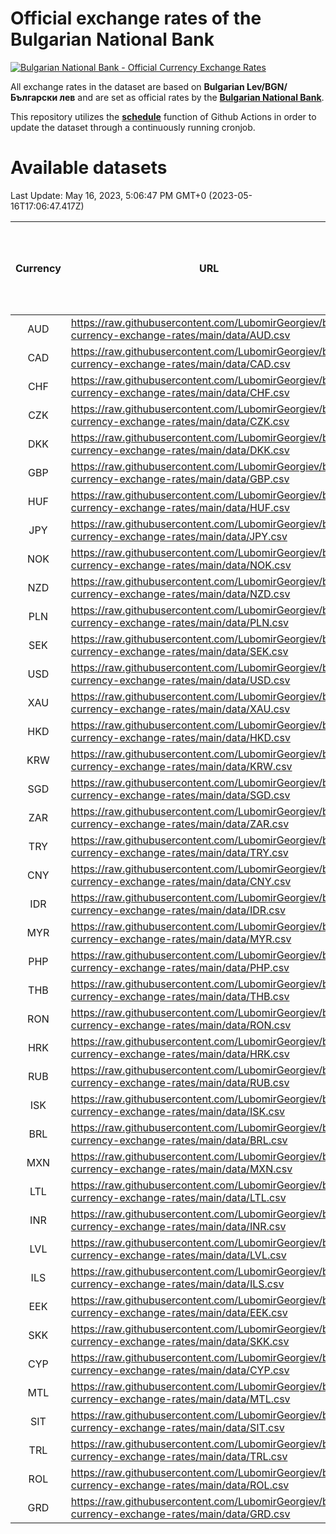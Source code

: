# Official exchange rates of the Bulgarian National Bank

[![Bulgarian National Bank - Official Currency Exchange Rates](https://github.com/LubomirGeorgiev/bnb-currency-exchange-rates/actions/workflows/update-rates.yml/badge.svg?branch=main)](https://github.com/LubomirGeorgiev/bnb-currency-exchange-rates/actions/workflows/update-rates.yml)

All exchange rates in the dataset are based on **Bulgarian Lev/BGN/Български лев** and are set as official rates by the [**Bulgarian National Bank**](https://www.bnb.bg/Statistics/StExternalSector/StExchangeRates/StERForeignCurrencies/index.htm?toLang=_EN).

This repository utilizes the [**schedule**](https://docs.github.com/en/actions/reference/events-that-trigger-workflows) function of Github Actions in order to update the dataset through a continuously running cronjob.

# Available datasets

<!-- START LINKS (DO NOT EVER FU*ING DELETE THIS COMMENT FOR THE LOVE OF YOUR LIFE!!! IF YOU ARE CURIOS HOW IT WORKS, YOU CAN HAVE A LOOK AT ./src/updateReadme.ts) -->

Last Update: May 16, 2023, 5:06:47 PM GMT+0 (2023-05-16T17:06:47.417Z)

| Currency | URL                                                                                             | Number of records | Number of missing days that were filled in |
| :------: | ----------------------------------------------------------------------------------------------- | :---------------: | :----------------------------------------: |
|   AUD    | https://raw.githubusercontent.com/LubomirGeorgiev/bnb-currency-exchange-rates/main/data/AUD.csv |       8859        |                    2742                    |
|   CAD    | https://raw.githubusercontent.com/LubomirGeorgiev/bnb-currency-exchange-rates/main/data/CAD.csv |       8859        |                    2742                    |
|   CHF    | https://raw.githubusercontent.com/LubomirGeorgiev/bnb-currency-exchange-rates/main/data/CHF.csv |       8859        |                    2742                    |
|   CZK    | https://raw.githubusercontent.com/LubomirGeorgiev/bnb-currency-exchange-rates/main/data/CZK.csv |       8859        |                    2742                    |
|   DKK    | https://raw.githubusercontent.com/LubomirGeorgiev/bnb-currency-exchange-rates/main/data/DKK.csv |       8859        |                    2742                    |
|   GBP    | https://raw.githubusercontent.com/LubomirGeorgiev/bnb-currency-exchange-rates/main/data/GBP.csv |       8859        |                    2742                    |
|   HUF    | https://raw.githubusercontent.com/LubomirGeorgiev/bnb-currency-exchange-rates/main/data/HUF.csv |       8859        |                    2742                    |
|   JPY    | https://raw.githubusercontent.com/LubomirGeorgiev/bnb-currency-exchange-rates/main/data/JPY.csv |       8859        |                    2742                    |
|   NOK    | https://raw.githubusercontent.com/LubomirGeorgiev/bnb-currency-exchange-rates/main/data/NOK.csv |       8859        |                    2742                    |
|   NZD    | https://raw.githubusercontent.com/LubomirGeorgiev/bnb-currency-exchange-rates/main/data/NZD.csv |       8859        |                    2742                    |
|   PLN    | https://raw.githubusercontent.com/LubomirGeorgiev/bnb-currency-exchange-rates/main/data/PLN.csv |       8859        |                    2742                    |
|   SEK    | https://raw.githubusercontent.com/LubomirGeorgiev/bnb-currency-exchange-rates/main/data/SEK.csv |       8859        |                    2742                    |
|   USD    | https://raw.githubusercontent.com/LubomirGeorgiev/bnb-currency-exchange-rates/main/data/USD.csv |       8859        |                    2742                    |
|   XAU    | https://raw.githubusercontent.com/LubomirGeorgiev/bnb-currency-exchange-rates/main/data/XAU.csv |       8859        |                    2745                    |
|   HKD    | https://raw.githubusercontent.com/LubomirGeorgiev/bnb-currency-exchange-rates/main/data/HKD.csv |       8557        |                    2651                    |
|   KRW    | https://raw.githubusercontent.com/LubomirGeorgiev/bnb-currency-exchange-rates/main/data/KRW.csv |       8557        |                    2651                    |
|   SGD    | https://raw.githubusercontent.com/LubomirGeorgiev/bnb-currency-exchange-rates/main/data/SGD.csv |       8557        |                    2651                    |
|   ZAR    | https://raw.githubusercontent.com/LubomirGeorgiev/bnb-currency-exchange-rates/main/data/ZAR.csv |       8557        |                    2651                    |
|   TRY    | https://raw.githubusercontent.com/LubomirGeorgiev/bnb-currency-exchange-rates/main/data/TRY.csv |       6681        |                    2070                    |
|   CNY    | https://raw.githubusercontent.com/LubomirGeorgiev/bnb-currency-exchange-rates/main/data/CNY.csv |       6561        |                    2034                    |
|   IDR    | https://raw.githubusercontent.com/LubomirGeorgiev/bnb-currency-exchange-rates/main/data/IDR.csv |       6561        |                    2034                    |
|   MYR    | https://raw.githubusercontent.com/LubomirGeorgiev/bnb-currency-exchange-rates/main/data/MYR.csv |       6561        |                    2034                    |
|   PHP    | https://raw.githubusercontent.com/LubomirGeorgiev/bnb-currency-exchange-rates/main/data/PHP.csv |       6561        |                    2034                    |
|   THB    | https://raw.githubusercontent.com/LubomirGeorgiev/bnb-currency-exchange-rates/main/data/THB.csv |       6561        |                    2034                    |
|   RON    | https://raw.githubusercontent.com/LubomirGeorgiev/bnb-currency-exchange-rates/main/data/RON.csv |       6502        |                    2016                    |
|   HRK    | https://raw.githubusercontent.com/LubomirGeorgiev/bnb-currency-exchange-rates/main/data/HRK.csv |       6424        |                    1988                    |
|   RUB    | https://raw.githubusercontent.com/LubomirGeorgiev/bnb-currency-exchange-rates/main/data/RUB.csv |       6122        |                    1893                    |
|   ISK    | https://raw.githubusercontent.com/LubomirGeorgiev/bnb-currency-exchange-rates/main/data/ISK.csv |       5860        |                    1821                    |
|   BRL    | https://raw.githubusercontent.com/LubomirGeorgiev/bnb-currency-exchange-rates/main/data/BRL.csv |       5591        |                    1737                    |
|   MXN    | https://raw.githubusercontent.com/LubomirGeorgiev/bnb-currency-exchange-rates/main/data/MXN.csv |       5591        |                    1737                    |
|   LTL    | https://raw.githubusercontent.com/LubomirGeorgiev/bnb-currency-exchange-rates/main/data/LTL.csv |       5510        |                    1692                    |
|   INR    | https://raw.githubusercontent.com/LubomirGeorgiev/bnb-currency-exchange-rates/main/data/INR.csv |       5224        |                    1623                    |
|   LVL    | https://raw.githubusercontent.com/LubomirGeorgiev/bnb-currency-exchange-rates/main/data/LVL.csv |       5148        |                    1581                    |
|   ILS    | https://raw.githubusercontent.com/LubomirGeorgiev/bnb-currency-exchange-rates/main/data/ILS.csv |       4498        |                    1402                    |
|   EEK    | https://raw.githubusercontent.com/LubomirGeorgiev/bnb-currency-exchange-rates/main/data/EEK.csv |       4358        |                    1337                    |
|   SKK    | https://raw.githubusercontent.com/LubomirGeorgiev/bnb-currency-exchange-rates/main/data/SKK.csv |       3328        |                    1023                    |
|   CYP    | https://raw.githubusercontent.com/LubomirGeorgiev/bnb-currency-exchange-rates/main/data/CYP.csv |       3264        |                    1001                    |
|   MTL    | https://raw.githubusercontent.com/LubomirGeorgiev/bnb-currency-exchange-rates/main/data/MTL.csv |       2962        |                    910                     |
|   SIT    | https://raw.githubusercontent.com/LubomirGeorgiev/bnb-currency-exchange-rates/main/data/SIT.csv |       2900        |                    889                     |
|   TRL    | https://raw.githubusercontent.com/LubomirGeorgiev/bnb-currency-exchange-rates/main/data/TRL.csv |       2176        |                    670                     |
|   ROL    | https://raw.githubusercontent.com/LubomirGeorgiev/bnb-currency-exchange-rates/main/data/ROL.csv |       2055        |                    635                     |
|   GRD    | https://raw.githubusercontent.com/LubomirGeorgiev/bnb-currency-exchange-rates/main/data/GRD.csv |        361        |                    109                     |

<!-- END LINKS (DO NOT EVER FU*ING DELETE THIS COMMENT FOR THE LOVE OF YOUR LIFE!!! IF YOU ARE CURIOS HOW IT WORKS, YOU CAN HAVE A LOOK AT ./src/updateReadme.ts) -->

